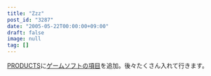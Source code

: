 ```yaml
---
title: "Zzz"
post_id: "3287"
date: "2005-05-22T00:00:00+09:00"
draft: false
image: null
tag: []
---
```



[PRODUCTS](/category/products)に[ゲームソフトの項目](/category/products/apps?tag=games)を追加。後々たくさん入れて行きます。
